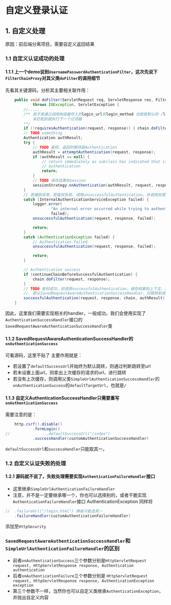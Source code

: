 # 自定义登录认证

## 1. 自定义处理
原因：前后端分离项目，需要自定义返回结果
### 1.1 自定义认证成功的处理
#### 1.1.1 上一个demo说到```UsernamePasswordAuthenticationFilter```，这次先说下```FilterChainProxy```对其父类```doFilter```的调用细节
先看其关键源码，分析其主要相关联作用：
```java
	public void doFilter(ServletRequest req, ServletResponse res, FilterChain chain)
			throws IOException, ServletException {
        //......
        /** 其子类通过调用构造器传入的login_url和login_method 也就是默认的 /login POST
            未匹配到就执行下一个过滤器
        **/
		if (!requiresAuthentication(request, response)) { chain.doFilter(request, response); return; }
        // TODO something
		Authentication authResult;
		try {
            // TODO 鉴权，返回的期待是Authentication
			authResult = attemptAuthentication(request, response);
			if (authResult == null) {
				// return immediately as subclass has indicated that it hasn't completed
				// authentication
				return;
			}
            // TODO 保存结果到session
			sessionStrategy.onAuthentication(authResult, request, response);
		}
	    // 若捕获异常，即鉴权失败，调用unsuccessfulAuthentication，并调用处理成功的handler
		catch (InternalAuthenticationServiceException failed) {
			logger.error(
					"An internal error occurred while trying to authenticate the user.",
					failed);
			unsuccessfulAuthentication(request, response, failed);

			return;
		}
		catch (AuthenticationException failed) {
			// Authentication failed
			unsuccessfulAuthentication(request, response, failed);

			return;
		}

		// Authentication success
		if (continueChainBeforeSuccessfulAuthentication) {
			chain.doFilter(request, response);
		}
        // TODO 鉴权成功，则调用successfulAuthentication，保存结果到上下文，并调用实现了AuthenticationSuccessHandler接口的类来处理
        //  默认SavedRequestAwareAuthenticationSuccessHandler，对跳转到成功后页面啊之类的进行了处理
		successfulAuthentication(request, response, chain, authResult);
	}
```
因此，这里我们需要实现相关的handler，一般成功，我们会使用实现了```AuthenticationSuccessHandler```接口的
```SavedRequestAwareAuthenticationSuccessHandler```类

#### 1.1.2 SavedRequestAwareAuthenticationSuccessHandler的 ```onAuthenticationSuccess```
可看源码，这里不贴了
主要作用就是：
- 若设置了```defaultSuccessUrl```并始终为默认跳转，则通过判断跳转至url
- 若未设置上面url，则拿出上次缓存的请求的url，进行跳转
- 若没有上次缓存，则调用父类```SimpleUrlAuthenticationSuccessHandler```的```onAuthenticationSuccess```的```defaultTargetUrl```，也就是```/```

#### 1.1.3 自定义AuthenticationSuccessHandler只需要重写```onAuthenticationSuccess```
需要注意的是：
```java
    http.csrf().disable()
            .formLogin()
//                .defaultSuccessUrl("/index")
            .successHandler(customAuthenticationSuccessHandler)
```
```defaultSuccessUrl```和```successHandler```只能取其一。

### 1.2 自定义认证失败的处理

#### 1.2.1 源码就不说了，失败处理需要实现```AuthenticationFailureHandler```接口
- 这里继承```SimpleUrlAuthenticationFailureHandler```
- 注意，并不是一定要继承哪一个，你也可以选择别的，或者干脆实现```AuthenticationFailureHandler```接口
AuthenticationException
同样将
```java
//  .failureUrl("/login.html") 俩者只能选其一
    .failureHandler(customAuthenticationFailureHandler)
```
添加至```HttpSecurity```

### ```SavedRequestAwareAuthenticationSuccessHandler```和```SimpleUrlAuthenticationFailureHandler```的区别
- 前者```onAuthenticationSuccess```三个参数分别是```HttpServletRequest request, HttpServletResponse response, Authentication authentication```
- 后者```onAuthenticationFailure```三个参数分别是 ```HttpServletRequest request, HttpServletResponse response, AuthenticationException exception```
- 第三个参数不一样，当然你也可以自定义类继承```AuthenticationException```，并抛出自定义内容

